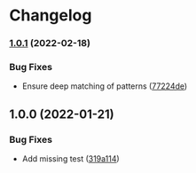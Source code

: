 # Changelog

### [1.0.1](https://www.github.com/humanwhocodes/gitignore-to-minimatch/compare/v1.0.0...v1.0.1) (2022-02-18)


### Bug Fixes

* Ensure deep matching of patterns ([77224de](https://www.github.com/humanwhocodes/gitignore-to-minimatch/commit/77224de58e5bd5c2405529736cdc704d53970455))

## 1.0.0 (2022-01-21)


### Bug Fixes

* Add missing test ([319a114](https://www.github.com/humanwhocodes/gitignore-to-minimatch/commit/319a1147f3fa043922963247f07eae5709f366bb))
